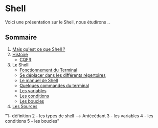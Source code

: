 # Shell

Voici une présentation sur le Shell, nous étudirons ..

## Sommaire

1. [Mais qu'est ce que Shell ?](https://github.com/ByMSRT/Shell/blob/main/Intro_Shell.md)
2. [Histoire](https://github.com/ByMSRT/Shell/blob/main/Histoire.md)
    * [CQFR](https://github.com/ByMSRT/Shell/blob/main/CQFR.md)
3. Le Shell
    * [Fonctionnement du Terminal](https://github.com/ByMSRT/Shell/blob/main/fonctionnement_du_Terminal.md)
    * [Se déplacer dans les différents répertoires](https://github.com/ByMSRT/Shell/blob/main/moove_in_terminal.md)
    * [Le manuel de Shell](https://github.com/ByMSRT/Shell/blob/main/manuel_shell.md)
    * [Quelques commandes du terminal](https://github.com/ByMSRT/Shell/blob/main/Quelques_commandes_du_terminal.md)
    * [Les variables](https://github.com/ByMSRT/Shell/blob/main/Variables.md)
    * [Les conditions](https://github.com/ByMSRT/Shell/blob/main/Conditions.md)
    * [Les boucles](https://github.com/ByMSRT/Shell/blob/main/Boucles.md)
4. [Les Sources](https://github.com/ByMSRT/Shell/blob/main/source.md)

"1- définition
2 - les types de shell --> Antécédant
3 - les variables
4 - les conditions
5 - les boucles"